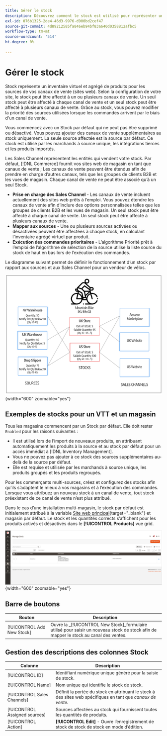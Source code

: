 ```yaml
---
title: Gérer le stock
description: Découvrez comment le stock est utilisé pour représenter un inventaire virtuel et agrégé de produits pour les sources de vos canaux de vente.
exl-id: 076b1325-2de4-46d3-9976-d900bd2cef47
source-git-commit: 4d89212585fa846eb94bf83a640d0358812afbc5
workflow-type: tm+mt
source-wordcount: '514'
ht-degree: 0%

---
```


# Gérer le stock

Stock représente un inventaire virtuel et agrégé de produits pour les sources de vos canaux de vente (sites web). Selon la configuration de votre site, le stock peut être affecté à un ou plusieurs canaux de vente. Un seul stock peut être affecté à chaque canal de vente et un seul stock peut être affecté à plusieurs canaux de vente. Grâce au stock, vous pouvez modifier la priorité des sources utilisées lorsque les commandes arrivent par le biais d&#39;un canal de vente.

Vous commencez avec un Stock par défaut qui ne peut pas être supprimé ou désactivé. Vous pouvez ajouter des canaux de vente supplémentaires au stock uniquement. La seule source affectée est la source par défaut. Ce stock est utilisé par les marchands à source unique, les intégrations tierces et les produits importés.

Les Sales Channel représentent les entités qui vendent votre stock. Par défaut, [!DNL Commerce] fournit vos sites web de magasin en tant que canaux de vente ; Les canaux de vente peuvent être étendus afin de prendre en charge d’autres canaux, tels que les groupes de clients B2B et les vues de magasin. Chaque canal de vente ne peut être associé qu’à un seul Stock.

- **Prise en charge des Sales Channel** - Les canaux de vente incluent actuellement des sites web prêts à l’emploi. Vous pouvez étendre les canaux de vente afin d’inclure des options personnalisées telles que les groupes de clients B2B et les vues de magasin. Un seul stock peut être affecté à chaque canal de vente. Un seul stock peut être affecté à plusieurs canaux de vente.
- **Mapper aux sources** - Une ou plusieurs sources activées ou désactivées peuvent être affectées à chaque stock, en calculant l’inventaire agrégé virtuel par produit.
- **Exécution des commandes prioritaires** - L’algorithme Priorité prêt à l’emploi de l’algorithme de sélection de la source utilise la liste source du stock de haut en bas lors de l’exécution des commandes.

Le diagramme suivant permet de définir le fonctionnement d’un stock par rapport aux sources et aux Sales Channel pour un vendeur de vélos.

![Diagramme par exemple les stocks pour un magasin](assets/diagram-stock.png){width="600" zoomable="yes"}

## Exemples de stocks pour un VTT et un magasin

Tous les magasins commencent par un Stock par défaut. Elle doit rester `Enabled` pour les raisons suivantes :

- Il est utilisé lors de l’import de nouveaux produits, en attribuant automatiquement les produits à la source et au stock par défaut pour un accès immédiat à [!DNL Inventory Management].
- Vous ne pouvez pas ajouter à ce stock des sources supplémentaires au-delà de la source par défaut.
- Elle est requise et utilisée par les marchands à source unique, les produits groupés et les produits regroupés.

Pour les commerçants multi-sources, créez et configurez des stocks afin qu’ils s’adaptent le mieux à vos magasins et à l’exécution des commandes. Lorsque vous attribuez un nouveau stock à un canal de vente, tout stock préexistant de ce canal de vente n’est plus attribué.

Dans le cas d’une installation multi-magasin, le stock par défaut est initialement attribué à la variable [Site web principal](../stores-purchase/stores.md#add-websites){target="_blank"} et magasin par défaut. Le stock et les quantités corrects s’affichent pour les produits activés et désactivés dans le **[!UICONTROL Products]** vue grid.

![Gérer Stock](assets/inventory-stock.png){width="600" zoomable="yes"}

## Barre de boutons

| Bouton | Description |
|--|--|
| [!UICONTROL Add New Stock] | Ouvre la _[!UICONTROL New Stock]_formulaire utilisé pour saisir un nouveau stock de stock afin de mapper le stock au canal des ventes. |

## Gestion des descriptions des colonnes Stock

| Colonne | Description |
|--|--|
| [!UICONTROL ID] | Identifiant numérique unique généré pour la saisie de stock. |
| [!UICONTROL Name] | Nom unique qui identifie le stock de stock. |
| [!UICONTROL Sales Channels] | Définit la portée du stock en attribuant le stock à des sites web spécifiques en tant que _canaux de vente_. |
| [!UICONTROL Assigned sources] | Sources affectées au stock qui fournissent toutes les quantités de produits. |
| [!UICONTROL Action] | **[!UICONTROL Edit]** - Ouvre l’enregistrement de stock de stock de stock en mode d’édition. |
